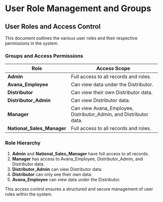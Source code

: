 # User Role Management and Groups

## User Roles and Access Control

This document outlines the various user roles and their respective permissions in the system.

### Groups and Access Permissions

| Role                     | Access Scope |
|--------------------------|------------------------------------------------|
| **Admin**               | Full access to all records and roles.         |
| **Avana_Employee**      | Can view data under the Distributor.          |
| **Distributor**         | Can view their own Distributor data.          |
| **Distributor_Admin**   | Can view Distributor data.                     |
| **Manager**            | Can view Avana_Employee, Distributor_Admin, and Distributor data. |
| **National_Sales_Manager** | Full access to all records and roles.        |

### Role Hierarchy

1. **Admin** and **National_Sales_Manager** have full access to all records.
2. **Manager** has access to Avana_Employee, Distributor_Admin, and Distributor data.
3. **Distributor_Admin** can view Distributor data.
4. **Distributor** can only see their own data.
5. **Avana_Employee** can view data under the Distributor.

This access control ensures a structured and secure management of user roles within the system.
